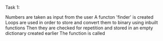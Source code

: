 Task 1:

Numbers are taken as input from the user
A functon 'finder' is created
Loops are used in order to store and convert them to binary using inbuilt functions
Then they are checked for repetition and stored in an empty dictionary created earlier
The function is called
